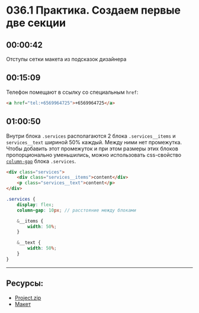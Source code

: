 # 036.1 Практика. Создаем первые две секции

## 00:00:42

Отступы сетки макета из подсказок дизайнера

## 00:15:09

Телефон помещают в ссылку со специальным `href`:

```html
<a href="tel:+6569964725">+6569964725</a>
```

## 01:00:50

Внутри блока `.services` располагаются 2 блока `.services__items` и `services__text` шириной 50% каждый. Между ними нет промежутка. Чтобы добавить этот промежуток и при этом размеры этих блоков пропорционально уменьшились, можно использовать css-свойство [`column-gap`](https://developer.mozilla.org/ru/docs/Web/CSS/column-gap) блока `.services`.

```html
<div class="services">
	<div class="services__items">content</div>
	<p class="services__text">content</p>
</div>
```

```scss
.services {
	display: flex;
	column-gap: 10px; // расстояние между блоками

	&__items {
		width: 50%;
	}

	&__text {
		width: 50%;
	}
}
```

<hr>

## Ресурсы:

- [Project.zip](https://att-c.udemycdn.com/2024-10-16_18-45-16-074f597f44d51321c05843e9d277a634/original.zip)
- [Макет](https://www.figma.com/design/VruIWSar06GN2g9Ir3qhsE/Photo-portfolio?node-id=0-1&p=f&t=U7H7EZCllJ5K8g2M-0)
